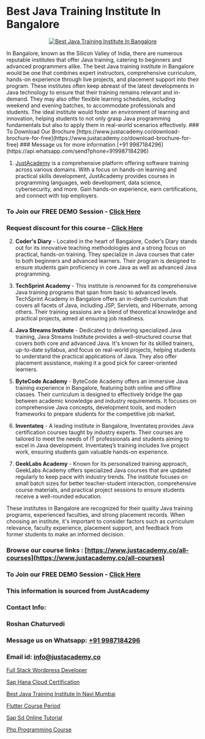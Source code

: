 # Best Java Training Institute In Bangalore

<p align="center">
  <a href="https://justacademy.co/course-detail/core-java-training">
    <img src="https://justacademy.co/storage2/course_image/1677245426_course_image.webp" alt="Best Java Training Institute In Bangalore">
  </a>
</p>
In Bangalore, known as the Silicon Valley of India, there are numerous reputable institutes that offer Java training, catering to beginners and advanced programmers alike. The best Java training institute in Bangalore would be one that combines expert instructors, comprehensive curriculum, hands-on experience through live projects, and placement support into their program. These institutes often keep abreast of the latest developments in Java technology to ensure that their training remains relevant and in-demand. They may also offer flexible learning schedules, including weekend and evening batches, to accommodate professionals and students. The ideal institute would foster an environment of learning and innovation, helping students to not only grasp Java programming fundamentals but also to apply them in real-world scenarios effectively.
### To Download Our Brochure [https://www.justacademy.co/download-brochure-for-free](https://www.justacademy.co/download-brochure-for-free)
### Message us for more information [+91 9987184296](https://api.whatsapp.com/send?phone=919987184296)

1) [JustAcademy](https://justacademy.co) is a comprehensive platform offering software training across various domains. With a focus on hands-on learning and practical skills development, JustAcademy provides courses in programming languages, web development, data science, cybersecurity, and more. Gain hands-on experience, earn certifications, and connect with top employers.

### To Join our FREE DEMO Session - [Click Here](https://www.justacademy.co/register-for-course-demo/)
### Request discount for this course - [Click Here](https://justacademy.co/contact-us/)

2) **Coder's Diary** - Located in the heart of Bangalore, Coder’s Diary stands out for its innovative teaching methodologies and a strong focus on practical, hands-on training. They specialize in Java courses that cater to both beginners and advanced learners. Their program is designed to ensure students gain proficiency in core Java as well as advanced Java programming.

3) **TechSprint Academy** - This institute is renowned for its comprehensive Java training programs that span from basic to advanced levels. TechSprint Academy in Bangalore offers an in-depth curriculum that covers all facets of Java, including JSP, Servlets, and Hibernate, among others. Their training sessions are a blend of theoretical knowledge and practical projects, aimed at ensuring job readiness.

4) **Java Streams Institute** - Dedicated to delivering specialized Java training, Java Streams Institute provides a well-structured course that covers both core and advanced Java. It's known for its skilled trainers, up-to-date syllabus, and focus on real-world projects, helping students to understand the practical applications of Java. They also offer placement assistance, making it a good pick for career-oriented learners.

5) **ByteCode Academy** - ByteCode Academy offers an immersive Java training experience in Bangalore, featuring both online and offline classes. Their curriculum is designed to effectively bridge the gap between academic knowledge and industry requirements. It focuses on comprehensive Java concepts, development tools, and modern frameworks to prepare students for the competitive job market.

6) **Inventateq** - A leading institute in Bangalore, Inventateq provides Java certification courses taught by industry experts. Their courses are tailored to meet the needs of IT professionals and students aiming to excel in Java development. Inventateq’s training includes live project work, ensuring students gain valuable hands-on experience.

7) **GeekLabs Academy** - Known for its personalized training approach, GeekLabs Academy offers specialized Java courses that are updated regularly to keep pace with industry trends. The institute focuses on small batch sizes for better teacher-student interaction, comprehensive course materials, and practical project sessions to ensure students receive a well-rounded education.

These institutes in Bangalore are recognized for their quality Java training programs, experienced faculties, and strong placement records. When choosing an institute, it's important to consider factors such as curriculum relevance, faculty experience, placement support, and feedback from former students to make an informed decision.

### Browse our course links : [https://www.justacademy.co/all-courses](https://www.justacademy.co/all-courses) 
### To Join our FREE DEMO Session - [Click Here](https://www.justacademy.co/register-for-course-demo)


### This information is sourced from JustAcademy
### Contact Info:
### Roshan Chaturvedi
### Message us on Whatsapp: [+91 9987184296](https://api.whatsapp.com/send?phone=919987184296)
### Email id: [info@justacademy.co](mailto:info@justacademy.co)
                
[Full Stack Wordpress Developer](https://www.linkedin.com/pulse/full-stack-wordpress-developer-justacademy-pune-rdt4f/)

[Sap Hana Cloud Certification](https://www.linkedin.com/pulse/sap-hana-cloud-certification-software-training-sunnyvale-fjjpc/)

[Best Java Training Institute In Navi Mumbai](https://medium.com/@mahi3106/best-java-training-institute-in-navi-mumbai-998ec853a64c)

[Flutter Course Period](https://medium.com/@AkashSingh2052/flutter-course-period-ac8c8c04dc2b)

[Sap Sd Online Tutorial](https://justacademyin.github.io/justacademy/sap-sd-online-tutorial)

[Php Programming Course](https://justacademyin.github.io/justacademy/php-programming-course)

